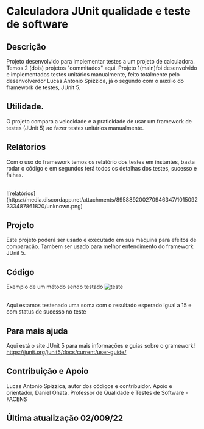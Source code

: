 # Calculadora JUnit qualidade e teste de software
## Descrição
Projeto desenvolvido para implementar testes a um projeto de calculadora. Temos 2 (dois) projetos "commitados" aqui. Projeto  1(main)foi desenvolvido e implementados testes unitários manualmente, feito totalmente pelo desenvolverdor Lucas Antonio Spizzica, já o segundo com o auxílio do framework de testes, JUnit 5.

## Utilidade.
O projeto compara a velocidade e a praticidade de usar um framework de testes (JUnit 5) ao fazer testes unitários manualmente.

## Relátorios
Com o uso do framework temos os relatório dos testes em instantes, basta rodar o código e em segundos terá todos os detalhas dos testes, sucesso e falhas.

<br>
![relatórios](https://media.discordapp.net/attachments/895889200270946347/1015092333487861820/unknown.png)

## Projeto
Este projeto poderá ser usado e executado em sua máquina para efeitos de comparação. 
Tambem ser usado para melhor entendimento do framework JUnit 5.

## Código
Exemplo de um método sendo testado
![teste](https://media.discordapp.net/attachments/895889200270946347/1015093311159160862/unknown.png)

<br>
Aqui estamos testenado uma soma com o resultado esperado igual a 15 e com status de sucesso no teste   

## Para mais ajuda
Aqui está o site JUnit 5 para mais informações e guias sobre o gramework!
<br>
https://junit.org/junit5/docs/current/user-guide/


## Contribuição e Apoio
Lucas Antonio Spizzica, autor dos códigos e contribuidor.
Apoio e orientador, Daniel Ohata. Professor de Qualidade e Testes de Software - FACENS

## Última atualização 02/009/22
